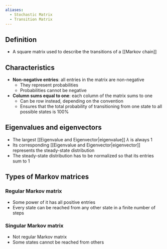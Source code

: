 ```yaml
---
aliases:
  - Stochastic Matrix
  - Transition Matrix
---
```


## Definition

- A square matrix used to describe the transitions of a [[Markov chain]]

## Characteristics

- **Non-negative entries**: all entries in the matrix are non-negative 
	- They represent probabilities
	- Probabilities cannot be negative
- **Column sums equal to one**: each column of the matrix sums to one
	- Can be row instead, depending on the convention
	- Ensures that the total probability of transitioning from one state to all possible states is 100%

## Eigenvalues and eigenvectors

- The largest [[Eigenvalue and Eigenvector|eigenvalue]] $\lambda$ is always 1
- Its corresponding [[Eigenvalue and Eigenvector|eigenvector]] represents the steady-state distribution
- The steady-state distribution has to be normalized so that its entries sum to 1

## Types of Markov matrices

### Regular Markov matrix

- Some power of it has all positive entries
- Every state can be reached from any other state in a finite number of steps

### Singular Markov matrix

- Not regular Markov matrix
- Some states cannot be reached from others
